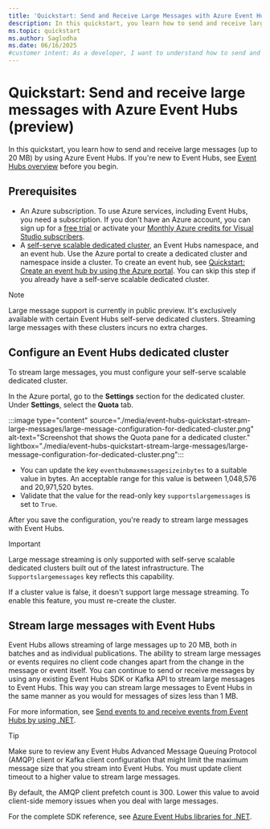 ```yaml
---
title: 'Quickstart: Send and Receive Large Messages with Azure Event Hubs (Preview)'
description: In this quickstart, you learn how to send and receive large messages with Azure Event Hubs after you configure an Event Hubs dedicated cluster.
ms.topic: quickstart
ms.author: Saglodha
ms.date: 06/16/2025
#customer intent: As a developer, I want to understand how to send and receive large messages with Azure Event Hubs to support apps that need this ability.
---
```


# Quickstart: Send and receive large messages with Azure Event Hubs (preview)

In this quickstart, you learn how to send and receive large messages (up to 20 MB) by using Azure Event Hubs. If you're new to Event Hubs, see [Event Hubs overview](event-hubs-about.md) before you begin.

## Prerequisites

- An Azure subscription. To use Azure services, including Event Hubs, you need a subscription. If you don't have an Azure account, you can sign up for a [free trial](https://azure.microsoft.com/pricing/purchase-options/azure-account?cid=msft_learn) or activate your [Monthly Azure credits for Visual Studio subscribers](https://azure.microsoft.com/pricing/member-offers/credit-for-visual-studio-subscribers/?WT.mc_id=A85619ABF).
- A [self-serve scalable dedicated cluster](event-hubs-dedicated-cluster-create-portal.md), an Event Hubs namespace, and an event hub. Use the Azure portal to create a dedicated cluster and namespace inside a cluster. To create an event hub, see [Quickstart: Create an event hub by using the Azure portal](event-hubs-create.md). You can skip this step if you already have a self-serve scalable dedicated cluster.

> [!NOTE]
> Large message support is currently in public preview. It's exclusively available with certain Event Hubs self-serve dedicated clusters. Streaming large messages with these clusters incurs no extra charges.

## Configure an Event Hubs dedicated cluster

To stream large messages, you must configure your self-serve scalable dedicated cluster.

In the Azure portal, go to the **Settings** section for the dedicated cluster. Under **Settings**, select the **Quota** tab.

:::image type="content" source="./media/event-hubs-quickstart-stream-large-messages/large-message-configuration-for-dedicated-cluster.png" alt-text="Screenshot that shows the Quota pane for a dedicated cluster." lightbox="./media/event-hubs-quickstart-stream-large-messages/large-message-configuration-for-dedicated-cluster.png":::

- You can update the key `eventhubmaxmessagesizeinbytes` to a suitable value in bytes. An acceptable range for this value is between 1,048,576 and 20,971,520 bytes.
- Validate that the value for the read-only key `supportslargemessages` is set to `True`.

After you save the configuration, you're ready to stream large messages with Event Hubs.

> [!IMPORTANT]
> Large message streaming is only supported with self-serve scalable dedicated clusters built out of the latest infrastructure. The `Supportslargemessages` key reflects this capability.
>
> If a cluster value is false, it doesn't support large message streaming. To enable this feature, you must re-create the cluster.

## Stream large messages with Event Hubs

Event Hubs allows streaming of large messages up to 20 MB, both in batches and as individual publications. The ability to stream large messages or events requires no client code changes apart from the change in the message or event itself. You can continue to send or receive messages by using any existing Event Hubs SDK or Kafka API to stream large messages to Event Hubs. This way you can stream large messages to Event Hubs in the same manner as you would for messages of sizes less than 1 MB.

For more information, see [Send events to and receive events from Event Hubs by using .NET](event-hubs-dotnet-standard-getstarted-send.md).

> [!TIP]
> Make sure to review any Event Hubs Advanced Message Queuing Protocol (AMQP) client or Kafka client configuration that might limit the maximum message size that you stream into Event Hubs. You must update client timeout to a higher value to stream large messages.
>
> By default, the AMQP client prefetch count is 300. Lower this value to avoid client-side memory issues when you deal with large messages.

For the complete SDK reference, see [Azure Event Hubs libraries for .NET](/dotnet/api/overview/azure/event-hubs).
